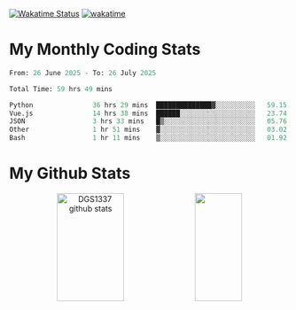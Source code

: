 [![Wakatime Status](https://github.com/noopurphalak/noopurphalak/workflows/wakatime-status-update/badge.svg)](https://github.com/noopurphalak/noopurphalak/actions/workflows/main.yml)
[![wakatime](https://wakatime.com/badge/user/80ace140-ef40-4fdd-b8ed-f3be3d2e1aea.svg)](https://wakatime.com/@80ace140-ef40-4fdd-b8ed-f3be3d2e1aea)

# My Monthly Coding Stats

<!--START_SECTION:waka-->

```python
From: 26 June 2025 - To: 26 July 2025

Total Time: 59 hrs 49 mins

Python               36 hrs 29 mins  ██████████████▓░░░░░░░░░░   59.15 %
Vue.js               14 hrs 38 mins  ██████░░░░░░░░░░░░░░░░░░░   23.74 %
JSON                 3 hrs 33 mins   █▒░░░░░░░░░░░░░░░░░░░░░░░   05.76 %
Other                1 hr 51 mins    ▓░░░░░░░░░░░░░░░░░░░░░░░░   03.02 %
Bash                 1 hr 11 mins    ▒░░░░░░░░░░░░░░░░░░░░░░░░   01.92 %
```

<!--END_SECTION:waka-->

# My Github Stats
<div style="text-align: center;">
  <img width="49%" height="195px" src="https://github-readme-stats-sigma-five.vercel.app/api?username=noopurphalak&show_icons=true&count_private=true&hide_border=true&title_color=00FFFF&icon_color=00FFFF&text_color=00FFFF&bg_color=0d1117" alt="DGS1337 github stats" />
  <img width="41%" height="195px" src="https://github-readme-stats-sigma-five.vercel.app/api/top-langs/?username=noopurphalak&layout=compact&hide_border=true&title_color=00FFFF&text_color=00FFFF&bg_color=0d1117" />
</div>
